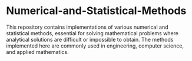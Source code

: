 # Numerical-and-Statistical-Methods
This repository contains implementations of various numerical and statistical methods, essential for solving mathematical problems where analytical solutions are difficult or impossible to obtain. The methods implemented here are commonly used in engineering, computer science, and applied mathematics. 
